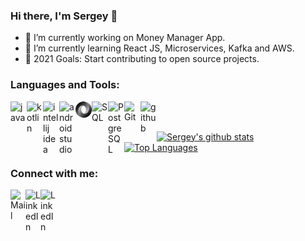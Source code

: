 ### Hi there, I'm Sergey 👋

- 🔭 I’m currently working on Money Manager App.
- 🌱 I’m currently learning React JS, Microservices, Kafka and AWS.
- 🥅 2021 Goals: Start contributing to open source projects.

### Languages and Tools:

[<img align="left" alt="java" width="26px" src="https://img.icons8.com/color/240/000000/java-coffee-cup-logo.png" />](https://docs.oracle.com/en/java/)
[<img align="left" alt="kotlin" width="26px" src="https://img.icons8.com/color/240/000000/kotlin.png" />](https://kotlinlang.org/)
[<img align="left" alt="intellij idea" width="26px" src="https://img.icons8.com/color/240/000000/intellij-idea.png" />](https://www.jetbrains.com/idea/)
[<img align="left" alt="android studio" width="26px" src="https://img.icons8.com/color/240/000000/android-os.png" />](https://developer.android.com/studio)
[<img align="left" alt="json" width="26px" src="https://raw.githubusercontent.com/github/explore/80688e429a7d4ef2fca1e82350fe8e3517d3494d/topics/json/json.png" />](https://www.json.org/json-en.html)
[<img align="left" alt="SQL" width="26px" src="https://img.icons8.com/color/240/000000/sql.png" />](https://www.w3schools.com/sql/sql_intro.asp#:~:text=SQL%20stands%20for%20Structured%20Query,for%20Standardization%20(ISO)%20in%201987)
[<img align="left" alt="PostgreSQL" width="26px" src="https://img.icons8.com/color/240/000000/postgresql.png" />](https://www.postgresql.org/)
[<img align="left" alt="Git" width="26px" src="https://img.icons8.com/color/240/000000/git.png" />](https://git-scm.com/)
[<img align="left" alt="github" width="26px" src="https://img.icons8.com/ios-glyphs/240/000000/github.png" />](https://github.com/)

<br />
<br />

[![Sergey's github stats](https://github-readme-stats.vercel.app/api?username=sergey-levv&show_icons=true)](https://github.com/anuraghazra/github-readme-stats)
[![Top Languages](https://github-readme-stats.vercel.app/api/top-langs/?username=sergey-levv&layout=compact)](https://github.com/anuraghazra/github-readme-stats)

### Connect with me:

[<img align="left" alt="Mail" width="24px" src="https://cdn.jsdelivr.net/npm/simple-icons@v3.12.4/icons/gmail.svg" />](mailto:siarhei.liauko@gmail.com)
[<img align="left" alt="LinkedIn" width="24px" src="https://cdn.jsdelivr.net/npm/simple-icons@v3.12.4/icons/linkedin.svg" />](https://www.linkedin.com/in/sergey-levko)
[<img align="left" alt="LinkedIn" width="24px" src="https://cdn.jsdelivr.net/npm/simple-icons@v3.12.4/icons/facebook.svg" />](https://www.facebook.com/sergey.okvel/)
